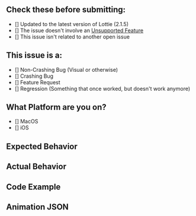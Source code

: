 <!--
## Lottie-iOS Issue
Hello! Sorry you're having an Issue! Please help us make Lottie better by filling everything below out with as much information as you can, so we can try to reproduce and fix the issue!
-->

## Check these before submitting:
- [] Updated to the latest version of Lottie (2.1.5)
- [] The issue doesn't involve an [Unsupported Feature](https://github.com/airbnb/lottie-ios/blob/master/README.md#currently-unsupported-after-effects-features)
- [] This issue isn't related to another open issue

## This issue is a:
- [] Non-Crashing Bug (Visual or otherwise)
- [] Crashing Bug
- [] Feature Request
- [] Regression (Something that once worked, but doesn't work anymore)

## What Platform are you on? 
<!-- (Specify Platform Version) -->
- [] MacOS
- [] iOS

## Expected Behavior 
<!-- Screenshots encouraged -->

## Actual Behavior
<!-- Screenshots encouraged -->

## Code Example

## Animation JSON
<!-- Adding the animation JSON helps us debug the issue faster! -->
